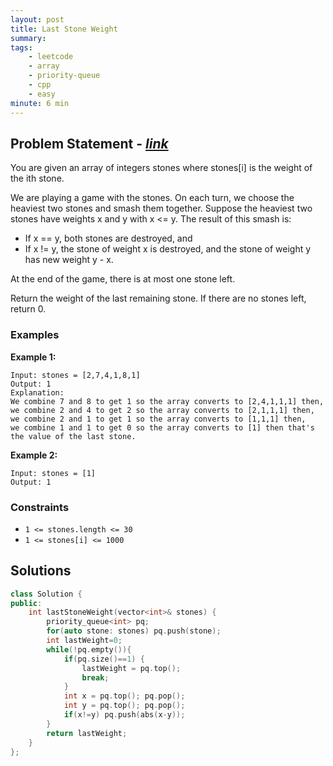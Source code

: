 ```yaml
---
layout: post
title: Last Stone Weight                       
summary:
tags:
    - leetcode
    - array
    - priority-queue
    - cpp
    - easy
minute: 6 min
---
```


## Problem Statement - [*link*](https://leetcode.com/problems/last-stone-weight/description/)  

You are given an array of integers stones where stones[i] is the weight of the ith stone.

We are playing a game with the stones. On each turn, we choose the heaviest two stones and smash them together. Suppose the heaviest two stones have weights x and y with x <= y. The result of this smash is:

+ If x == y, both stones are destroyed, and
+ If x != y, the stone of weight x is destroyed, and the stone of weight y has new weight y - x.

At the end of the game, there is at most one stone left.

Return the weight of the last remaining stone. If there are no stones left, return 0.

### Examples


**Example 1:**   
```
Input: stones = [2,7,4,1,8,1]
Output: 1
Explanation: 
We combine 7 and 8 to get 1 so the array converts to [2,4,1,1,1] then,
we combine 2 and 4 to get 2 so the array converts to [2,1,1,1] then,
we combine 2 and 1 to get 1 so the array converts to [1,1,1] then,
we combine 1 and 1 to get 0 so the array converts to [1] then that's the value of the last stone.
```


**Example 2:**   
```
Input: stones = [1]
Output: 1
```


### Constraints

+ `1 <= stones.length <= 30`
+ `1 <= stones[i] <= 1000`

## Solutions

```cpp
class Solution {
public:
    int lastStoneWeight(vector<int>& stones) {
        priority_queue<int> pq;
        for(auto stone: stones) pq.push(stone);
        int lastWeight=0;
        while(!pq.empty()){
            if(pq.size()==1) {
                lastWeight = pq.top();
                break;
            }
            int x = pq.top(); pq.pop();
            int y = pq.top(); pq.pop();
            if(x!=y) pq.push(abs(x-y));
        }
        return lastWeight;
    }
};
```

